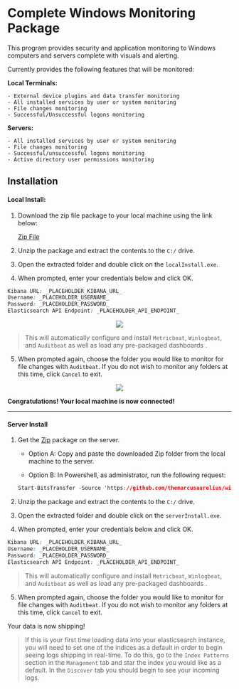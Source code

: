 # Complete Windows Monitoring Package

This program provides security and application monitoring to Windows computers and servers complete with visuals and alerting.

Currently provides the following features that will be monitored:

<b>Local Terminals:</b>
```
- External device plugins and data transfer monitoring
- All installed services by user or system monitoring
- File changes monitoring
- Successful/Unsuccessful logons monitoring 
```

<b>Servers:</b>
```
- All installed services by user or system monitoring
- File changes monitoring
- Successful/unsuccessful logons monitoring
- Active directory user permissions monitoring
```

## Installation

#### Local Install:

1) Download the zip file package to your local machine using the link below:

   [Zip File](https://github.com/themarcusaurelius/windows-monitoring/archive/master.zip)

2) Unzip the package and extract the contents to the `C:/` drive.

3) Open the extracted folder and double click on the `localInstall.exe`.

4) When prompted, enter your credentials below and click OK.

```css
Kibana URL: _PLACEHOLDER_KIBANA_URL_
Username: _PLACEHOLDER_USERNAME_
Password: _PLACEHOLDER_PASSWORD_
Elasticsearch API Endpoint: _PLACEHOLDER_API_ENDPOINT_
```

<p align="center">
    <img src="https://giant.gfycat.com/RewardingLikableGermanpinscher.gif">
</p>

> This will automatically configure and install `Metricbeat`, `Winlogbeat`, and `Auditbeat` as well as load any pre-packaged dashboards . 

5) When prompted again, choose the folder you would like to monitor for file changes with `Auditbeat`. If you do not wish to monitor any folders at this time, click `Cancel` to exit.

<p align="center">
    <img src="https://giant.gfycat.com/DelayedSandyHammerheadbird.gif">
</p>

<b>Congratulations! Your local machine is now connected!</b>

<hr>

#### Server Install

1) Get the [Zip](https://github.com/themarcusaurelius/windows-monitoring/archive/master.zip) package on the server.

   - Option A: Copy and paste the downloaded Zip folder from the local machine to the server.
   
   - Option B: In Powershell, as administrator, run the following request:
   
   ```css
   Start-BitsTransfer -Source 'https://github.com/themarcusaurelius/windows-monitoring/archive/master.zip' -Destination 'C:\Users\Administrator\Downloads\windows-monitoring-master.zip'
   ```

2) Unzip the package and extract the contents to the `C:/` drive.

3) Open the extracted folder and double click on the `serverInstall.exe`.

4) When prompted, enter your credentials below and click OK.

```css
Kibana URL: _PLACEHOLDER_KIBANA_URL_
Username: _PLACEHOLDER_USERNAME_
Password: _PLACEHOLDER_PASSWORD_
Elasticsearch API Endpoint: _PLACEHOLDER_API_ENDPOINT_
```

> This will automatically configure and install `Metricbeat`, `Winlogbeat`, and `Auditbeat` as well as load any pre-packaged dashboards . 

5) When prompted again, choose the folder you would like to monitor for file changes with `Auditbeat`. If you do not wish to monitor any folders at this time, click `Cancel` to exit.

Your data is now shipping!

> If this is your first time loading data into your elasticsearch instance, you will need to set one of the indices as a default in order to begin seeing logs shipping in real-time. To do this, go to the `Index Patterns` section in the `Management` tab and star the index you would like as a default. In the `Discover` tab you should begin to see your incoming logs.






